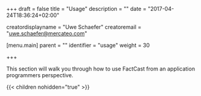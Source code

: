 +++
draft = false
title = "Usage"
description = ""
date = "2017-04-24T18:36:24+02:00"

creatordisplayname = "Uwe Schaefer"
creatoremail = "uwe.schaefer@mercateo.com"

[menu.main]
parent = ""
identifier = "usage"
weight = 30

+++

This section will walk you through how to use FactCast from an application programmers perspective.


{{< children nohidden="true" >}}